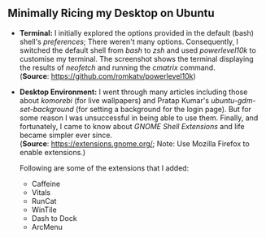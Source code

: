 ## **Minimally Ricing my Desktop on Ubuntu**

- **Terminal:** I initially explored the options provided in the default (bash) shell's *preferences*; There weren't many options. Consequently, I switched the default shell from *bash* to *zsh* and used *powerlevel10k* to customise my terminal. The screenshot shows the terminal displaying the results of *neofetch* and running the *cmatrix* command.  
    (**Source**: https://github.com/romkatv/powerlevel10k)

- **Desktop Environment:** I went through many articles including those about *komorebi* (for live wallpapers) and Pratap Kumar's *ubuntu-gdm-set-background* (for setting a background for the login page). But for some reason I was unsuccessful in being able to use them. Finally, and fortunately, I came to know about *GNOME Shell Extensions* and life became simpler ever since.  
    (**Source**: https://extensions.gnome.org/; Note: Use Mozilla Firefox to enable extensions.) 
    
    Following are some of the extensions that I added:
    - Caffeine
    - Vitals
    - RunCat
    - WinTile
    - Dash to Dock
    - ArcMenu
